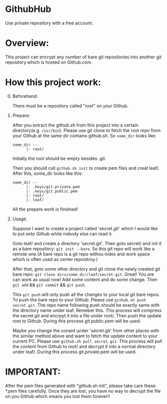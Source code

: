 GithubHub
=========

Use private repository with a free account.

Overview:
=========
This project can encrypt any number of bare git repositories into another git repository which is hosted on Github.com.

How this project work:
======================
0. Beforehand:

    There must be a repository called "root" on your Github.

1. Prepare:

    After you extract the github.sh from this project into a certain directory(e.g. `/usr/bin`). Please use git clone to fetch the root repo from your Github at the same dir contains github.sh.  So `some_dir` looks like:

    ```
    some_dir --
          |- root/
    ```

    Initially the root should be empty besides .git.

    Then you should call `github.sh init` to create pem files and creat leaf/. After this, some_dir looks like this:

    ```
    some_dir --
          |- .keys/git.private.pem
          |- .keys/git.public.pem
          |- root/
          |- leaf/
    ```

    All the prepare work is finished!

2. Usage:

    Suppose I want to create a project called 'secret.git' which I would like to put onto Github while nobody else can read it.

    Goto leaf/ and create a directory 'secret.git'. Then goto secret/ and init it as a bare repository: `git init --bare`. So this git repo will work like a remote one.(A bare repo is a git repo withou index and work space which is often used as center repositroy.)

    After that, goto some other directory and git clone the newly created git bare repo: `git clone dirs/some_dir/leaf/secret.git`. Great! You are can work as usual now! Add some content and do some change. Then `git add` && `git commit` && `git push`.

    This `git push` will only push all the changes to your local git bare repos. To push the bare repo to your Github. Please use `github.sh push secret.git`. The repo name following push should be exactly same with the directory name under leaf. Remeber this. This process will compress the secret.git and encrpyt it into a file under root/. Then push the update root to Github. During this process git.public.pem will be used.

    Maybe you change the conent under 'secret.git' from other places with the similar method above and want to fetch the update content to your current PC. Please use `github.sh pull secret.git`. This process will pull the content from Github to root/ and decrypt it into a normal directory under leaf/. During this process git.private.pem will be used.

IMPORTANT:
==========
After the pem files generated with "github.sh init", please take care these *.pem files carefully. Once they are lost, you have no way to decrypt the file on you Github which means you lost them forever!!
